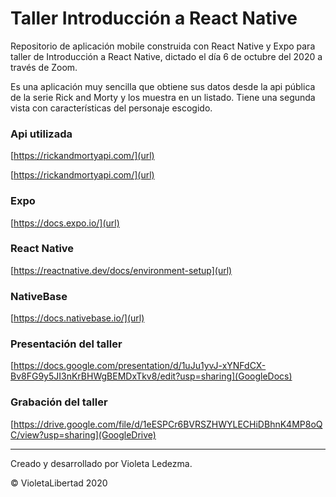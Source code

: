 # Taller Introducción a React Native

Repositorio de aplicación mobile construida con React Native y Expo para taller de Introducción a React Native, dictado el día 6 de octubre del 2020 a través de Zoom. 

Es una aplicación muy sencilla que obtiene sus datos desde la api pública de la serie Rick and Morty y los muestra en un listado. Tiene una segunda vista con características del personaje escogido. 

### Api utilizada

[https://rickandmortyapi.com/](url)

[https://rickandmortyapi.com/](url)

### Expo

[https://docs.expo.io/](url)

### React Native

[https://reactnative.dev/docs/environment-setup](url)

### NativeBase

[https://docs.nativebase.io/](url)

### Presentación del taller

[https://docs.google.com/presentation/d/1uJu1yvJ-xYNFdCX-Bv8FG9y5JI3nKrBHWgBEMDxTkv8/edit?usp=sharing](GoogleDocs)

### Grabación del taller

[https://drive.google.com/file/d/1eESPCr6BVRSZHWYLECHiDBhnK4MP8oQC/view?usp=sharing](GoogleDrive)

----

Creado y desarrollado por Violeta Ledezma.

© VioletaLibertad 2020
